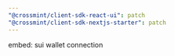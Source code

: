 ```yaml
---
"@crossmint/client-sdk-react-ui": patch
"@crossmint/client-sdk-nextjs-starter": patch
---
```


embed: sui wallet connection
